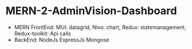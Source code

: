 # MERN-2-AdminVision-Dashboard

- MERN FrontEnd: MUI: datagrid, Nivo: chart, Redux: statemanagement, Redux-toolkit: Api calls 
- BackEnd: NodeJs ExpressJs Mongose
